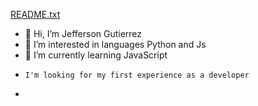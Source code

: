 [README.txt](https://github.com/jjgl96/jjgl96/files/9347538/README.txt)
- 👋 Hi, I’m Jefferson Gutierrez
- 👀 I’m interested in languages Python and Js
- 🌱 I’m currently learning JavaScript
-     I'm looking for my first experience as a developer
-
<!---
jjgl96/jjgl96 is a ✨ special ✨ repository because its `README.md` (this file) appears on your GitHub profile.
You can click the Preview link to take a look at your changes.
--->
